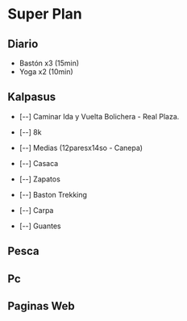 # Super Plan

## Diario
* Bastón x3 (15min)
* Yoga x2 (10min)

## Kalpasus
* [--] Caminar Ida y Vuelta Bolichera - Real Plaza.
* [--] 8k

* [--] Medias (12paresx14so - Canepa)
* [--] Casaca
* [--] Zapatos

* [--] Baston Trekking
* [--] Carpa
* [--] Guantes

## Pesca

## Pc

## Paginas Web
